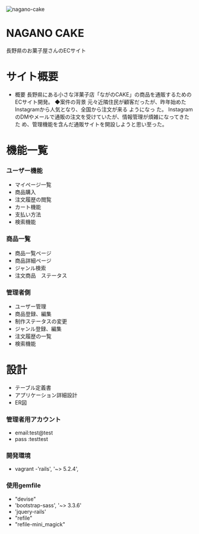 ![nagano-cake](https://user-images.githubusercontent.com/68421839/95982394-0a25e300-0e5b-11eb-90e9-88f268a7465a.JPG)
# NAGANO CAKE
長野県のお菓子屋さんのECサイト
# サイト概要
- 概要 ⻑野県にある⼩さな洋菓⼦店「ながのCAKE」の商品を通販するためのECサイト開発。 ◆案件の背景 元々近隣住⺠が顧客だったが、昨年始めたInstagramから⼈気となり、全国から注⽂が来る ようになっ  た。 InstagramのDMやメールで通販の注⽂を受けていたが、情報管理が煩雑になってきたた め、管理機能を含んだ通販サイトを開設しようと思い⾄った。
# 機能一覧
### ユーザー機能
- マイページ一覧
- 商品購入
- 注文履歴の閲覧
- カート機能
- 支払い方法
- 検索機能
### 商品一覧
- 商品一覧ページ
- 商品詳細ページ
- ジャンル検索
- 注文商品　ステータス
### 管理者側
- ユーザー管理
- 商品登録、編集
- 制作ステータスの変更
- ジャンル登録、編集
- 注文履歴の一覧
- 検索機能
# 設計
- テーブル定義書
- アプリケーション詳細設計
- ER図

### 管理者用アカウント
- email:test@test
- pass :testtest

### 開発環境
- vagrant
-'rails', '~> 5.2.4', 

### 使用gemfile
- "devise"
- 'bootstrap-sass', '~> 3.3.6'
- 'jquery-rails'
- "refile"
- "refile-mini_magick"

